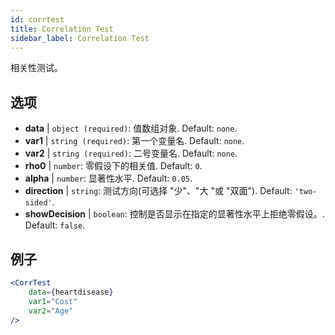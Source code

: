 ```yaml
---
id: corrtest
title: Correlation Test
sidebar_label: Correlation Test
---
```


相关性测试。

## 选项

* __data__ | `object (required)`: 值数组对象. Default: `none`.
* __var1__ | `string (required)`: 第一个变量名. Default: `none`.
* __var2__ | `string (required)`: 二号变量名. Default: `none`.
* __rho0__ | `number`: 零假设下的相关值. Default: `0`.
* __alpha__ | `number`: 显著性水平. Default: `0.05`.
* __direction__ | `string`: 测试方向(可选择 "少"、"大 "或 "双面"). Default: `'two-sided'`.
* __showDecision__ | `boolean`: 控制是否显示在指定的显著性水平上拒绝零假设。. Default: `false`.


## 例子

```jsx live
<CorrTest
    data={heartdisease} 
    var1="Cost"
    var2="Age"
/>
```
